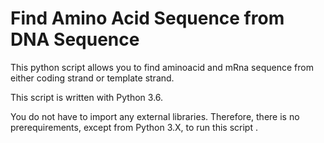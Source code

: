 # Find Amino Acid Sequence from DNA Sequence
This python script allows you to find aminoacid and mRna sequence from either coding strand or template strand.

This script is written with Python 3.6.

You do not have to import any external libraries. Therefore, there is no prerequirements, except from Python 3.X, to run this script .
